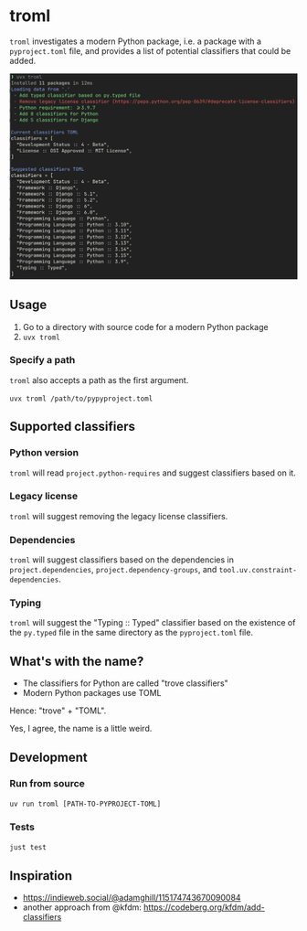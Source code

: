 # troml

`troml` investigates a modern Python package, i.e. a package with a `pyproject.toml` file, and provides a list of potential classifiers that could be added.

![Screenshot of troml in action](https://github.com/adamghill/troml/blob/main/troml.png?raw=true)

## Usage

1. Go to a directory with source code for a modern Python package
2. `uvx troml`

### Specify a path

`troml` also accepts a path as the first argument.

`uvx troml /path/to/pypyproject.toml`

## Supported classifiers

### Python version

`troml` will read `project.python-requires` and suggest classifiers based on it.

### Legacy license

`troml` will suggest removing the legacy license classifiers.

### Dependencies

`troml` will suggest classifiers based on the dependencies in `project.dependencies`, `project.dependency-groups`, and `tool.uv.constraint-dependencies`.

### Typing

`troml` will suggest the "Typing :: Typed" classifier based on the existence of the `py.typed` file in the same directory as the `pyproject.toml` file.

## What's with the name?

- The classifiers for Python are called "trove classifiers"
- Modern Python packages use TOML

Hence: "trove" + "TOML".

Yes, I agree, the name is a little weird.

## Development

### Run from source

`uv run troml [PATH-TO-PYPROJECT-TOML]`

### Tests

`just test`

## Inspiration

- https://indieweb.social/@adamghill/115174743670090084
- another approach from @kfdm: https://codeberg.org/kfdm/add-classifiers

